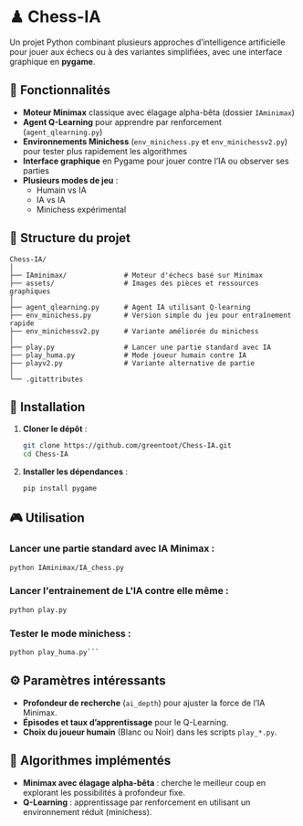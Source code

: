 # ♟ Chess-IA

Un projet Python combinant plusieurs approches d’intelligence artificielle pour jouer aux échecs ou à des variantes simplifiées, avec une interface graphique en **pygame**.

## 📌 Fonctionnalités

- **Moteur Minimax** classique avec élagage alpha-bêta (dossier `IAminimax`)
- **Agent Q-Learning** pour apprendre par renforcement (`agent_qlearning.py`)
- **Environnements Minichess** (`env_minichess.py` et `env_minichessv2.py`) pour tester plus rapidement les algorithmes
- **Interface graphique** en Pygame pour jouer contre l’IA ou observer ses parties
- **Plusieurs modes de jeu** :
  - Humain vs IA
  - IA vs IA
  - Minichess expérimental

## 📂 Structure du projet

```
Chess-IA/
│
├── IAminimax/              # Moteur d'échecs basé sur Minimax
├── assets/                 # Images des pièces et ressources graphiques
│
├── agent_qlearning.py      # Agent IA utilisant Q-learning
├── env_minichess.py        # Version simple du jeu pour entraînement rapide
├── env_minichessv2.py      # Variante améliorée du minichess
│
├── play.py                 # Lancer une partie standard avec IA
├── play_huma.py            # Mode joueur humain contre IA
├── playv2.py               # Variante alternative de partie
│
└── .gitattributes
```

## 🚀 Installation

1. **Cloner le dépôt** :
   ```bash
   git clone https://github.com/greentoot/Chess-IA.git
   cd Chess-IA
   ```

2. **Installer les dépendances** :
   ```bash
   pip install pygame
   ```

## 🎮 Utilisation

### Lancer une partie standard avec IA Minimax :
```bash
python IAminimax/IA_chess.py
```

### Lancer l'entrainement de L'IA contre elle même :
```bash
python play.py
```

### Tester le mode minichess :
```bash
python play_huma.py```
```

## ⚙ Paramètres intéressants

- **Profondeur de recherche** (`ai_depth`) pour ajuster la force de l’IA Minimax.
- **Épisodes et taux d’apprentissage** pour le Q-Learning.
- **Choix du joueur humain** (Blanc ou Noir) dans les scripts `play_*.py`.

## 🧠 Algorithmes implémentés

- **Minimax avec élagage alpha-bêta** : cherche le meilleur coup en explorant les possibilités à profondeur fixe.
- **Q-Learning** : apprentissage par renforcement en utilisant un environnement réduit (minichess).

